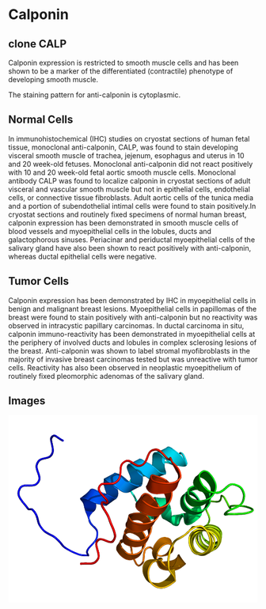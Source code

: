 # Calponin
## clone CALP
 
Calponin expression is restricted to smooth muscle cells and has been shown to be a marker of the differentiated (contractile) phenotype of developing smooth muscle.

The staining pattern for anti-calponin is cytoplasmic.

## Normal Cells 
In immunohistochemical (IHC) studies on cryostat sections of human fetal tissue, monoclonal anti-calponin, CALP, was found to stain developing visceral smooth muscle of trachea, jejenum, esophagus and uterus in 10 and 20 week-old fetuses. Monoclonal anti-calponin did not react positively with 10 and 20 week-old fetal aortic smooth muscle cells. 
Monoclonal antibody CALP was found to localize calponin in cryostat sections of adult visceral and vascular smooth muscle but not in epithelial cells, endothelial cells, or connective tissue fibroblasts. 
Adult aortic cells of the tunica media and a portion of subendothelial intimal cells were found to stain positively.In cryostat sections and routinely fixed specimens of normal human breast, calponin expression has been demonstrated in smooth muscle cells of blood vessels and myoepithelial cells in the lobules, ducts and galactophorous sinuses. Periacinar and periductal myoepithelial cells of the salivary gland have also been shown to react positively with anti-calponin, whereas ductal epithelial cells were negative. 

## Tumor Cells 
Calponin expression has been demonstrated by IHC in myoepithelial cells in benign and malignant breast lesions. Myoepithelial cells in papillomas of the breast were found to stain positively with anti-calponin but no reactivity was observed in intracystic papillary carcinomas. In ductal carcinoma in situ, calponin immuno-reactivity has been demonstrated in myoepithelial cells at the periphery of involved ducts and lobules in complex sclerosing lesions of the breast.
Anti-calponin was shown to label stromal myofibroblasts in the majority of invasive breast carcinomas tested but was unreactive with tumor cells. Reactivity has also been observed in neoplastic myoepithelium of routinely fixed pleomorphic adenomas of the salivary gland.

## Images
![Alt text](1WYP.png "Optional title")
